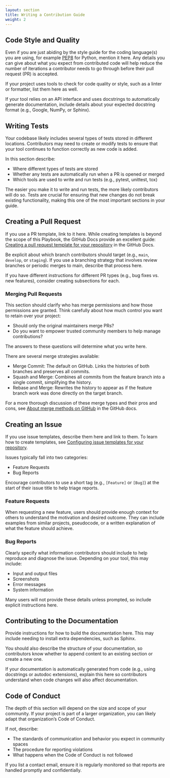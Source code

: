 ```yaml
---
layout: section
title: Writing a Contribution Guide
weight: 2
---
```


## Code Style and Quality
Even if you are just abiding by the style guide for the coding language(s) you are using, for example [PEP8](https://peps.python.org/pep-0008/) for Python, mention it here. Any details you can give about what you expect from contributed code will help reduce the number of iterations a contributor needs to go through before their pull request (PR) is accepted.

If your project uses tools to check for code quality or style, such as a linter or formatter, list them here as well.

If your tool relies on an API interface and uses docstrings to automatically generate documentation, include details about your expected docstring format (e.g., Google, NumPy, or Sphinx).

## Writing Tests
Your codebase likely includes several types of tests stored in different locations. Contributors may need to create or modify tests to ensure that your tool continues to function correctly as new code is added.

In this section describe:
- Where different types of tests are stored
- Whether any tests are automatically run when a PR is opened or merged
- Which tools are used to write and run tests (e.g., pytest, unittest, tox)

The easier you make it to write and run tests, the more likely contributors will do so. Tests are crucial for ensuring that new changes do not break existing functionality, making this one of the most important sections in your guide.

## Creating a Pull Request
If you use a PR template, link to it here. While creating templates is beyond the scope of this Playbook, the GitHub Docs provide an excellent guide: [Creating a pull request template for your repository](https://docs.github.com/en/communities/using-templates-to-encourage-useful-issues-and-pull-requests/creating-a-pull-request-template-for-your-repository) in the GitHub Docs. 

Be explicit about which branch contributors should target (e.g., `main`, `develop`, or `staging`). If you use a branching strategy that involves review branches or periodic merges to main, describe that process here.

If you have different instructions for different PR types (e.g., bug fixes vs. new features), consider creating subsections for each.

### Merging Pull Requests
This section should clarify who has merge permissions and how those permissions are granted. Think carefully about how much control you want to retain over your project:
- Should only the original maintainers merge PRs?
- Do you want to empower trusted community members to help manage contributions?

The answers to these questions will determine what you write here. 

There are several merge strategies available:
- Merge Commit: The default on GitHub. Links the histories of both branches and preserves all commits.
- Squash and Merge: Combines all commits from the feature branch into a single commit, simplifying the history.
- Rebase and Merge: Rewrites the history to appear as if the feature branch work was done directly on the target branch.

For a more thorough discussion of these merge types and their pros and cons, see [About merge methods on GitHub](https://docs.github.com/en/repositories/configuring-branches-and-merges-in-your-repository/configuring-pull-request-merges/about-merge-methods-on-github) in the GitHub docs.

## Creating an Issue
If you use issue templates, describe them here and link to them. To learn how to create templates, see [Configuring issue templates for your repository](https://docs.github.com/en/communities/using-templates-to-encourage-useful-issues-and-pull-requests/configuring-issue-templates-for-your-repository). 

Issues typically fall into two categories:
- Feature Requests
- Bug Reports

Encourage contributors to use a short tag (e.g., `[Feature]` or `[Bug]`) at the start of their issue title to help triage reports.

### Feature Requests
When requesting a new feature, users should provide enough context for others to understand the motivation and desired outcome. They can include examples from similar projects, pseudocode, or a written explanation of what the feature should achieve.

### Bug Reports
Clearly specify what information contributors should include to help reproduce and diagnose the issue. Depending on your tool, this may include:
- Input and output files
- Screenshots
- Error messages
- System information

Many users will not provide these details unless prompted, so include explicit instructions here.

## Contributing to the Documentation
Provide instructions for how to build the documentation here. This may include needing to install extra dependencies, such as Sphinx.

You should also describe the structure of your documentation, so contributors know whether to append content to an existing section or create a new one.

If your documentation is automatically generated from code (e.g., using docstrings or autodoc extensions), explain this here so contributors understand when code changes will also affect documentation.

## Code of Conduct
The depth of this section will depend on the size and scope of your community.
If your project is part of a larger organization, you can likely adapt that organization’s Code of Conduct.

If not, describe:
- The standards of communication and behavior you expect in community spaces
- The procedure for reporting violations
- What happens when the Code of Conduct is not followed

If you list a contact email, ensure it is regularly monitored so that reports are handled promptly and confidentially.

